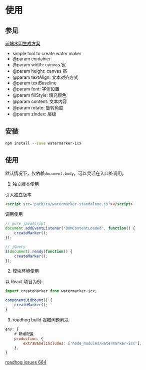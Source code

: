 # 使用

## 参见

[前端水印生成方案](https://musicfe.cn/page/15)

-   simple tool to create water maker
-   @param container
-   @param width: canvas 宽
-   @param height: canvas 高
-   @param textAlign: 文本对齐方式
-   @param textBaseline
-   @param font: 字体设置
-   @param fillStyle: 填充颜色
-   @param content: 文本内容
-   @param rotate: 旋转角度
-   @param zIndex: 层级

## 安装

```bash
npm install --save watermarker-icx
```

## 使用

默认情况下，仅依赖`document.body`，可以灵活在入口处调用。

1. 独立版本使用

引入独立版本

```html
<script src='path/to/watermarker-standalone.js'></script>
```

调用使用

```javascript
// pure javascript
document.addEventListener("DOMContentLoaded", function() {
	createMarker();
});

// jQuery
$(document).ready(function() {
	createMarker();
});
```

2. 模块环境使用

以 React 项目为例:

```javascript
import createMarker from watermarker-icx;

componentDidMount() {
	createMarker();
}
```

3. roadhog build 报错问题解决

```javascript
env: {
	# 新增配置
	production: {
		extraBabelIncludes: ['node_modules/watermarker-icx'],
	},
}
```

[roadhog issues 664](https://github.com/sorrycc/roadhog/issues/664)
